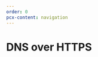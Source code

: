 ```yaml
---
order: 0
pcx-content: navigation
---
```


# DNS over HTTPS

<DirectoryListing path="/encrypted-dns/dns-over-https"/>

